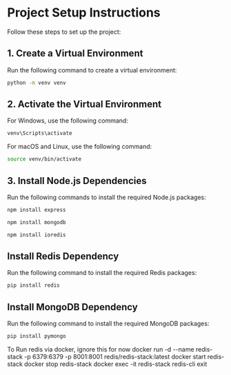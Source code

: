 # Project Setup Instructions

Follow these steps to set up the project:

## 1. Create a Virtual Environment

Run the following command to create a virtual environment:

```bash
python -m venv venv
```

## 2. Activate the Virtual Environment

For Windows, use the following command:

```bash
venv\Scripts\activate
```

For macOS and Linux, use the following command:

```bash
source venv/bin/activate
```

## 3. Install Node.js Dependencies

Run the following commands to install the required Node.js packages:

```bash
npm install express
```
```bash
npm install mongodb
```
```bash
npm install ioredis
```
## Install Redis Dependency

Run the following command to install the required Redis packages:

```bash
pip install redis
```
## Install MongoDB Dependency

Run the following command to install the required MongoDB packages:

```bash
pip install pymongo
```

To Run redis via docker, ignore this for now
docker run -d --name redis-stack -p 6379:6379 -p 8001:8001 redis/redis-stack:latest
docker start redis-stack
docker stop redis-stack
docker exec -it redis-stack redis-cli
exit
